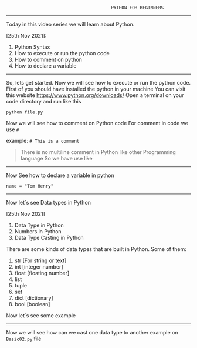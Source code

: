                                             PYTHON FOR BEGINNERS 
---
Today in this video series we will learn about Python.

[25th Nov 2021]:
1. Python Syntax
2. How to execute or run the python code
3. How to comment on python 
4. How to declare a variable
---

So, lets get started.
Now we will see how to execute or run the python code.
First of you should have installed the python in your machine 
You can visit this website https://www.python.org/downloads/
Open a terminal on your code directory and run like this

`python file.py`

Now we will see how to comment on Python code
For comment in code we use 
`#` 

example: `# This is a comment`


> There is no multiline comment in Python like other Programming language
So we have use like

---

Now See how to declare a variable in python

`name = "Tom Henry"`

--- 

Now let`s see Data types in Python

[25th Nov 2021]
1. Data Type in Python
2. Numbers in Python
3. Data Type Casting in Python

There are some kinds of data types that are built in Python. Some of them: 

1. str [For string or text]
2. int [integer number]
3. float [floating number]
4. list 
5. tuple
6. set
7. dict [dictionary]
8. bool [boolean]

Now let`s see some example

---

Now we will see how can we cast one data type to another
example on `Basic02.py` file

